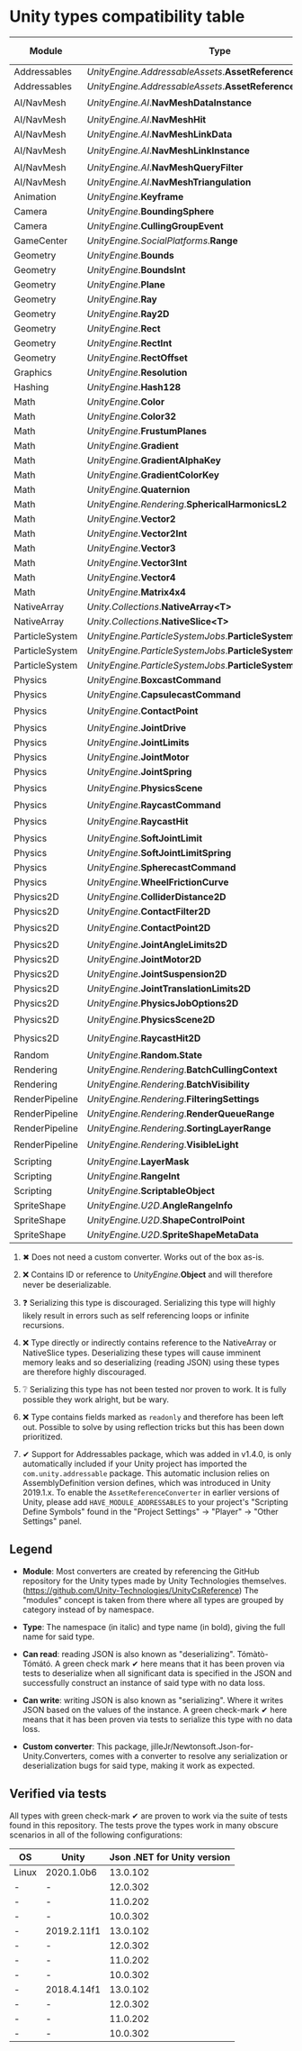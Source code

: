 # Unity types compatibility table

<!--
Footnotes superscript were generated with
https://beautifuldingbats.com/superscript-generator/
-->

| Module         | Type                                                            | Can read        | Can write       | Custom converter |
| -------------- | --------------------------------------------------------------- | --------------- | --------------- | ---------------- |
| Addressables   | *UnityEngine.AddressableAssets*.**AssetReference**              | ✔[⁽⁷⁾](#note-7) | ✔[⁽⁷⁾](#note-7) | ✔                |
| Addressables   | *UnityEngine.AddressableAssets*.**AssetReferenceT&lt;T&gt;**    | ✔[⁽⁷⁾](#note-7) | ✔[⁽⁷⁾](#note-7) | ✔                |
| AI/NavMesh     | *UnityEngine.<i></i>AI*.**NavMeshDataInstance**                 | ❌[⁽²⁾](#note-2) | ❓[⁽³⁾](#note-3) | ❌[⁽²⁾](#note-2)  |
| AI/NavMesh     | *UnityEngine.<i></i>AI*.**NavMeshHit**                          | ✔               | ✔               | ✖[⁽¹⁾](#note-1)  |
| AI/NavMesh     | *UnityEngine.<i></i>AI*.**NavMeshLinkData**                     | ✔               | ✔               | ✖[⁽¹⁾](#note-1)  |
| AI/NavMesh     | *UnityEngine.<i></i>AI*.**NavMeshLinkInstance**                 | ❌[⁽²⁾](#note-2) | ❓[⁽³⁾](#note-3) | ❌[⁽²⁾](#note-2)  |
| AI/NavMesh     | *UnityEngine.<i></i>AI*.**NavMeshQueryFilter**                  | ✔               | ✔               | ✔                |
| AI/NavMesh     | *UnityEngine.<i></i>AI*.**NavMeshTriangulation**                | ✔               | ✔               | ✔                |
| Animation      | *UnityEngine*.**Keyframe**                                      | ✔               | ✔               | ✖[⁽¹⁾](#note-1)  |
| Camera         | *UnityEngine*.**BoundingSphere**                                | ✔               | ✔               | ✖[⁽¹⁾](#note-1)  |
| Camera         | *UnityEngine*.**CullingGroupEvent**                             | ✔               | ✔               | ✔                |
| GameCenter     | *UnityEngine.SocialPlatforms*.**Range**                         | ✔               | ✔               | ✖[⁽¹⁾](#note-1)  |
| Geometry       | *UnityEngine*.**Bounds**                                        | ✔               | ✔               | ✔                |
| Geometry       | *UnityEngine*.**BoundsInt**                                     | ✔               | ✔               | ✔                |
| Geometry       | *UnityEngine*.**Plane**                                         | ✔               | ✔               | ✔                |
| Geometry       | *UnityEngine*.**Ray**                                           | ✔               | ✔               | ✖[⁽¹⁾](#note-1)  |
| Geometry       | *UnityEngine*.**Ray2D**                                         | ✔               | ✔               | ✖[⁽¹⁾](#note-1)  |
| Geometry       | *UnityEngine*.**Rect**                                          | ✔               | ✔               | ✔                |
| Geometry       | *UnityEngine*.**RectInt**                                       | ✔               | ✔               | ✔                |
| Geometry       | *UnityEngine*.**RectOffset**                                    | ✔               | ✔               | ✔                |
| Graphics       | *UnityEngine*.**Resolution**                                    | ✔               | ✔               | ✔                |
| Hashing        | *UnityEngine*.**Hash128**                                       | ✔               | ✔               | ✔                |
| Math           | *UnityEngine*.**Color**                                         | ✔               | ✔               | ✔                |
| Math           | *UnityEngine*.**Color32**                                       | ✔               | ✔               | ✔                |
| Math           | *UnityEngine*.**FrustumPlanes**                                 | ✔               | ✔               | ✖[⁽¹⁾](#note-1)  |
| Math           | *UnityEngine*.**Gradient**                                      | ✔               | ✔               | ✖[⁽¹⁾](#note-1)  |
| Math           | *UnityEngine*.**GradientAlphaKey**                              | ✔               | ✔               | ✖[⁽¹⁾](#note-1)  |
| Math           | *UnityEngine*.**GradientColorKey**                              | ✔               | ✔               | ✖[⁽¹⁾](#note-1)  |
| Math           | *UnityEngine*.**Quaternion**                                    | ✔               | ✔               | ✔                |
| Math           | *UnityEngine.Rendering*.**SphericalHarmonicsL2**                | ✔               | ✔               | ✔                |
| Math           | *UnityEngine*.**Vector2**                                       | ✔               | ✔               | ✔                |
| Math           | *UnityEngine*.**Vector2Int**                                    | ✔               | ✔               | ✔                |
| Math           | *UnityEngine*.**Vector3**                                       | ✔               | ✔               | ✔                |
| Math           | *UnityEngine*.**Vector3Int**                                    | ✔               | ✔               | ✔                |
| Math           | *UnityEngine*.**Vector4**                                       | ✔               | ✔               | ✔                |
| Math           | *UnityEngine*.**Matrix4x4**                                     | ✔               | ✔               | ✔                |
| NativeArray    | *Unity.Collections*.**NativeArray&lt;T&gt;**                    | ❌[⁽⁴⁾](#note-4) | ✔               | ✔                |
| NativeArray    | *Unity.Collections*.**NativeSlice&lt;T&gt;**                    | ❌[⁽⁴⁾](#note-4) | ✔               | ✔                |
| ParticleSystem | *UnityEngine.ParticleSystemJobs*.**ParticleSystemJobData**      | ❌[⁽⁴⁾](#note-4) | ❔[⁽⁵⁾](#note-5) | ❌[⁽⁴⁾](#note-4)  |
| ParticleSystem | *UnityEngine.ParticleSystemJobs*.**ParticleSystemNativeArray3** | ❌[⁽⁴⁾](#note-4) | ❔[⁽⁵⁾](#note-5) | ❌[⁽⁴⁾](#note-4)  |
| ParticleSystem | *UnityEngine.ParticleSystemJobs*.**ParticleSystemNativeArray4** | ❌[⁽⁴⁾](#note-4) | ❔[⁽⁵⁾](#note-5) | ❌[⁽⁴⁾](#note-4)  |
| Physics        | *UnityEngine*.**BoxcastCommand**                                | ✔               | ✔               | ✖[⁽¹⁾](#note-1)  |
| Physics        | *UnityEngine*.**CapsulecastCommand**                            | ✔               | ✔               | ✖[⁽¹⁾](#note-1)  |
| Physics        | *UnityEngine*.**ContactPoint**                                  | ❌[⁽²⁾](#note-2) | ❓[⁽³⁾](#note-3) | ❌[⁽²⁾](#note-2)  |
| Physics        | *UnityEngine*.**JointDrive**                                    | ✔               | ✔               | ✔                |
| Physics        | *UnityEngine*.**JointLimits**                                   | ✔               | ✔               | ✔                |
| Physics        | *UnityEngine*.**JointMotor**                                    | ✔               | ✔               | ✖[⁽¹⁾](#note-1)  |
| Physics        | *UnityEngine*.**JointSpring**                                   | ✔               | ✔               | ✖[⁽¹⁾](#note-1)  |
| Physics        | *UnityEngine*.**PhysicsScene**                                  | ❌[⁽²⁾](#note-2) | ❓[⁽³⁾](#note-3) | ❌[⁽²⁾](#note-2)  |
| Physics        | *UnityEngine*.**RaycastCommand**                                | ✔               | ✔               | ✖[⁽¹⁾](#note-1)  |
| Physics        | *UnityEngine*.**RaycastHit**                                    | ❌[⁽²⁾](#note-2) | ❓[⁽³⁾](#note-3) | ❌[⁽²⁾](#note-2)  |
| Physics        | *UnityEngine*.**SoftJointLimit**                                | ✔               | ✔               | ✔                |
| Physics        | *UnityEngine*.**SoftJointLimitSpring**                          | ✔               | ✔               | ✖[⁽¹⁾](#note-1)  |
| Physics        | *UnityEngine*.**SpherecastCommand**                             | ✔               | ✔               | ✖[⁽¹⁾](#note-1)  |
| Physics        | *UnityEngine*.**WheelFrictionCurve**                            | ✔               | ✔               | ✖[⁽¹⁾](#note-1)  |
| Physics2D      | *UnityEngine*.**ColliderDistance2D**                            | ✔               | ✔               | ✔                |
| Physics2D      | *UnityEngine*.**ContactFilter2D**                               | ✔               | ✔               | ✔                |
| Physics2D      | *UnityEngine*.**ContactPoint2D**                                | ❌[⁽²⁾](#note-2) | ❓[⁽³⁾](#note-3) | ❌[⁽²⁾](#note-2)  |
| Physics2D      | *UnityEngine*.**JointAngleLimits2D**                            | ✔               | ✔               | ✖[⁽¹⁾](#note-1)  |
| Physics2D      | *UnityEngine*.**JointMotor2D**                                  | ✔               | ✔               | ✖[⁽¹⁾](#note-1)  |
| Physics2D      | *UnityEngine*.**JointSuspension2D**                             | ✔               | ✔               | ✖[⁽¹⁾](#note-1)  |
| Physics2D      | *UnityEngine*.**JointTranslationLimits2D**                      | ✔               | ✔               | ✖[⁽¹⁾](#note-1)  |
| Physics2D      | *UnityEngine*.**PhysicsJobOptions2D**                           | ✔               | ✔               | ✖[⁽¹⁾](#note-1)  |
| Physics2D      | *UnityEngine*.**PhysicsScene2D**                                | ❌[⁽²⁾](#note-2) | ❓[⁽³⁾](#note-3) | ❌[⁽²⁾](#note-2)  |
| Physics2D      | *UnityEngine*.**RaycastHit2D**                                  | ❌[⁽²⁾](#note-2) | ❓[⁽³⁾](#note-3) | ❌[⁽²⁾](#note-2)  |
| Random         | *UnityEngine*.**Random.State**                                  | ✔               | ✔               | ✔                |
| Rendering      | *UnityEngine.Rendering*.**BatchCullingContext**                 | ❌[⁽⁴⁾](#note-4) | ❔[⁽⁵⁾](#note-5) | ❌[⁽⁴⁾](#note-4)  |
| Rendering      | *UnityEngine.Rendering*.**BatchVisibility**                     | ❌[⁽⁶⁾](#note-6) | ❔[⁽⁵⁾](#note-5) | ❌[⁽⁶⁾](#note-6)  |
| RenderPipeline | *UnityEngine.Rendering*.**FilteringSettings**                   | ✔               | ✔               | ✖[⁽¹⁾](#note-1)  |
| RenderPipeline | *UnityEngine.Rendering*.**RenderQueueRange**                    | ✔               | ✔               | ✖[⁽¹⁾](#note-1)  |
| RenderPipeline | *UnityEngine.Rendering*.**SortingLayerRange**                   | ✔               | ✔               | ✖[⁽¹⁾](#note-1)  |
| RenderPipeline | *UnityEngine.Rendering*.**VisibleLight**                        | ❌[⁽²⁾](#note-2) | ❓[⁽³⁾](#note-3) | ❌[⁽²⁾](#note-2)  |
| Scripting      | *UnityEngine*.**LayerMask**                                     | ✔               | ✔               | ✔                |
| Scripting      | *UnityEngine*.**RangeInt**                                      | ✔               | ✔               | ✔                |
| Scripting      | *UnityEngine*.**ScriptableObject**                              | ✔               | ✔               | ✔                |
| SpriteShape    | *UnityEngine.U2D*.**AngleRangeInfo**                            | ✔               | ✔               | ✖[⁽¹⁾](#note-1)  |
| SpriteShape    | *UnityEngine.U2D*.**ShapeControlPoint**                         | ✔               | ✔               | ✖[⁽¹⁾](#note-1)  |
| SpriteShape    | *UnityEngine.U2D*.**SpriteShapeMetaData**                       | ✔               | ✔               | ✖[⁽¹⁾](#note-1)  |

1. ✖<a name="note-1"></a> Does not need a custom converter. Works out of the
  box as-is.

2. ❌<a name="note-2"></a> Contains ID or reference to *UnityEngine*.**Object** and
  will therefore never be deserializable.

3. ❓<a name="note-3"></a> Serializing this type is discouraged. Serializing
  this type will highly likely result in errors such as self referencing loops
  or infinite recursions.

4. ❌<a name="note-4"></a> Type directly or indirectly contains reference to
  the NativeArray or NativeSlice types. Deserializing these types will cause
  imminent memory leaks and so deserializing (reading JSON) using these types
  are therefore highly discouraged.

5. ❔<a name="note-5"></a> Serializing this type has not been tested nor
  proven to work. It is fully possible they work alright, but be wary.

6. ❌<a name="note-6"></a> Type contains fields marked as `readonly` and
  therefore has been left out. Possible to solve by using reflection tricks
  but this has been down prioritized.

7. ✔<a name="note-7"></a> Support for Addressables package, which was added in
  v1.4.0, is only automatically included if your Unity project has imported the
  `com.unity.addressable` package. This automatic inclusion  relies on
  AssemblyDefinition version defines, which was introduced in Unity 2019.1.x.
  To enable the `AssetReferenceConverter` in earlier versions of Unity, please
  add `HAVE_MODULE_ADDRESSABLES` to your project's "Scripting Define Symbols"
  found in the "Project Settings" -> "Player" -> "Other Settings" panel.

## Legend

- **Module**: Most converters are created by referencing the GitHub repository
  for the Unity types made by Unity Technologies themselves.
  (<https://github.com/Unity-Technologies/UnityCsReference>)
  The "modules" concept is taken from there where all types are grouped by
  category instead of by namespace.

- **Type**: The namespace (in italic) and type name (in bold), giving the full
  name for said type.

- **Can read**: reading JSON is also known as "deserializing". Tómàtò-Tómátó.
  A green check mark ✔ here means that it has been proven via tests to
  deserialize when all significant data is specified in the JSON and
  successfully construct an instance of said type with no data loss.

- **Can write**: writing JSON is also known as "serializing". Where it writes
  JSON based on the values of the instance. A green check-mark ✔ here means
  that it has been proven via tests to serialize this type with no data loss.

- **Custom converter**: This package,
  jilleJr/Newtonsoft.Json-for-Unity.Converters, comes with a converter to
  resolve any serialization or deserialization bugs for said type, making it
  work as expected.

## Verified via tests

All types with green check-mark ✔ are proven to work via the suite of tests
found in this repository. The tests prove the types work in many obscure
scenarios in all of the following configurations:

| OS    | Unity       | Json .NET for Unity version |
| ----- | ----------- | --------------------------- |
| Linux | 2020.1.0b6  | 13.0.102                    |
| -     | -           | 12.0.302                    |
| -     | -           | 11.0.202                    |
| -     | -           | 10.0.302                    |
| -     | 2019.2.11f1 | 13.0.102                    |
| -     | -           | 12.0.302                    |
| -     | -           | 11.0.202                    |
| -     | -           | 10.0.302                    |
| -     | 2018.4.14f1 | 13.0.102                    |
| -     | -           | 12.0.302                    |
| -     | -           | 11.0.202                    |
| -     | -           | 10.0.302                    |

